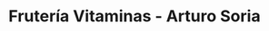 ---
title: "Frutería Vitaminas - Arturo Soria"
url: /madrid/fruteria-vitaminas-arturo-soria/
shop: Gemüse & Obst
---